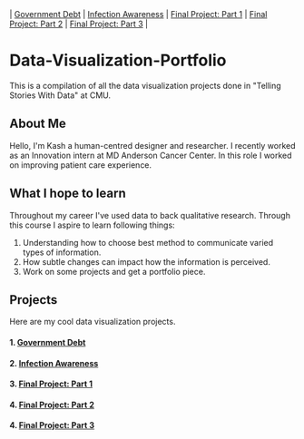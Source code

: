 
<div class="top-nav">
 | <a href="/GOVTDEBT.md">Government Debt</a> |  
   <a href="/INFAWARE.md">Infection Awareness</a> |
   <a href="/FinalProject.md">Final Project: Part 1</a> |
   <a href="/final-project-part-two.md">Final Project: Part 2</a> | 
   <a href="/final-project-part-three.md">Final Project: Part 3</a> |
</div>

# Data-Visualization-Portfolio
This is a compilation of all the data visualization projects done in "Telling Stories With Data" at CMU.

## About Me
Hello, I'm Kash a human-centred designer and researcher. I recently worked as an Innovation intern at MD Anderson Cancer Center. In this role I worked on improving patient care experience. 

## What I hope to learn
Throughout my career I've used data to back qualitative research. Through this course I aspire to learn following things:
1. Understanding how to choose best method to communicate varied types of information.
2. How subtle changes can impact how the information is perceived.
3. Work on some projects and get a portfolio piece.

## Projects
Here are my cool data visualization projects.

#### 1. [Government Debt](/GOVTDEBT.md)
#### 2. [Infection Awareness](/INFAWARE.md)
#### 3. [Final Project: Part 1](/FinalProject.md)
#### 4. [Final Project: Part 2](/final-project-part-two.md)
#### 4. [Final Project: Part 3](/final-project-part-three.md)
